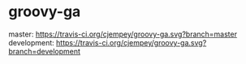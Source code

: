 # groovy-ga
master: https://travis-ci.org/cjempey/groovy-ga.svg?branch=master
development: https://travis-ci.org/cjempey/groovy-ga.svg?branch=development
